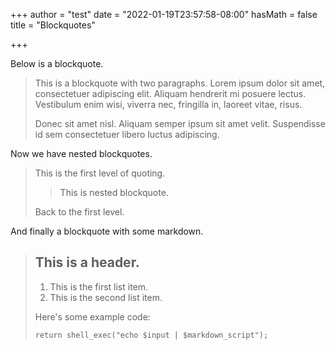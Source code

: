 +++
author = "test"
date = "2022-01-19T23:57:58-08:00"
hasMath = false
title = "Blockquotes"

+++

Below is a blockquote.

> This is a blockquote with two paragraphs. Lorem ipsum dolor sit amet,
> consectetuer adipiscing elit. Aliquam hendrerit mi posuere lectus.
> Vestibulum enim wisi, viverra nec, fringilla in, laoreet vitae, risus.
>
> Donec sit amet nisl. Aliquam semper ipsum sit amet velit. Suspendisse
> id sem consectetuer libero luctus adipiscing.

<!--more-->

Now we have nested blockquotes.

> This is the first level of quoting.
>
> > This is nested blockquote.
>
> Back to the first level.

And finally a blockquote with some markdown.

> ## This is a header.
> 
> 1.   This is the first list item.
> 2.   This is the second list item.
> 
> Here's some example code:
> 
>     return shell_exec("echo $input | $markdown_script");
